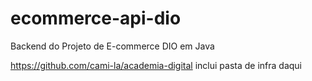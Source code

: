 # ecommerce-api-dio
Backend do Projeto de E-commerce DIO em Java

https://github.com/cami-la/academia-digital inclui pasta de infra daqui
